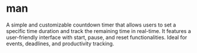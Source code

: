 # man
A simple and customizable countdown timer that allows users to set a specific time duration and track the remaining time in real-time. It features a user-friendly interface with start, pause, and reset functionalities. Ideal for events, deadlines, and productivity tracking.
